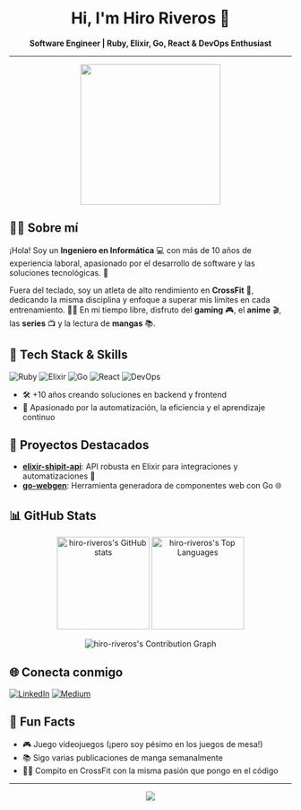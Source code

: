 <!-- Profile README for hiro-riveros | Designed for Dark Mode -->

<h1 align="center">Hi, I'm Hiro Riveros 👋</h1>
<p align="center">
  <b>Software Engineer | Ruby, Elixir, Go, React & DevOps Enthusiast</b>
</p>

---

<p align="center">
  <img src="https://raw.githubusercontent.com/rajput2107/rajput2107/master/Assets/Developer.gif" width="250"/>
</p>

## 👨‍💻 Sobre mí

¡Hola! Soy un **Ingeniero en Informática** 💻 con más de 10 años de experiencia laboral, apasionado por el desarrollo de software y las soluciones tecnológicas. 🚀

Fuera del teclado, soy un atleta de alto rendimiento en **CrossFit** 💪, dedicando la misma disciplina y enfoque a superar mis límites en cada entrenamiento. 🏋️‍♂️ En mi tiempo libre, disfruto del **gaming** 🎮, el **anime** 🎬, las **series** 📺 y la lectura de **mangas** 📚.

## 🚀 Tech Stack & Skills

![Ruby](https://img.shields.io/badge/-Ruby-CC342D?style=for-the-badge&logo=ruby&logoColor=white)
![Elixir](https://img.shields.io/badge/-Elixir-6e4a7e?style=for-the-badge&logo=elixir&logoColor=white)
![Go](https://img.shields.io/badge/-Go-00ADD8?style=for-the-badge&logo=go&logoColor=white)
![React](https://img.shields.io/badge/-React-20232A?style=for-the-badge&logo=react&logoColor=61DAFB)
![DevOps](https://img.shields.io/badge/-DevOps-0A0A0A?style=for-the-badge&logo=linux&logoColor=white)

- 🛠️ +10 años creando soluciones en backend y frontend
- 🧠 Apasionado por la automatización, la eficiencia y el aprendizaje continuo

## 🌟 Proyectos Destacados

- [**elixir-shipit-api**](https://github.com/hiro-riveros/elixir-shipit-api): API robusta en Elixir para integraciones y automatizaciones 🚢
- [**go-webgen**](https://github.com/hiro-riveros/go-webgen): Herramienta generadora de componentes web con Go 🌐

## 📊 GitHub Stats

<p align="center">
  <img src="https://github-readme-stats.vercel.app/api?username=hiro-riveros&show_icons=true&theme=dark&hide_border=true&count_private=true" alt="hiro-riveros's GitHub stats" height="165"/>
  <img src="https://github-readme-stats.vercel.app/api/top-langs/?username=hiro-riveros&layout=compact&theme=dark&hide_border=true" alt="hiro-riveros's Top Languages" height="165"/>
</p>
<p align="center">
  <img src="https://github-readme-activity-graph.cyclic.app/graph?username=hiro-riveros&bg_color=22272e&color=58a6ff&line=9b59b6&point=403d3d&area=true&hide_border=true" alt="hiro-riveros's Contribution Graph"/>
</p>

## 🌐 Conecta conmigo

[![LinkedIn](https://img.shields.io/badge/-LinkedIn-0A66C2?style=for-the-badge&logo=linkedin&logoColor=white)](https://www.linkedin.com/in/hirochi-riveros-724517123/)
[![Medium](https://img.shields.io/badge/-Medium-12100E?style=for-the-badge&logo=medium&logoColor=white)](https://medium.com/@hiro_riveros)

## 🎉 Fun Facts

- 🎮 Juego videojuegos (¡pero soy pésimo en los juegos de mesa!)
- 📚 Sigo varias publicaciones de manga semanalmente
- 🏋️‍♂️ Compito en CrossFit con la misma pasión que pongo en el código

---

<p align="center">
  <img src="https://readme-typing-svg.demolab.com/?lines=Open+to+collaborations!;Let’s+build+something+amazing+🚀;Dark+mode+is+life+🌑&center=true&width=500&height=40" />
</p>
